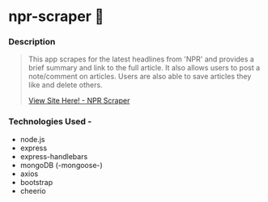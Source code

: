# npr-scraper :newspaper:

### Description
>This app scrapes for the latest headlines from 'NPR' and provides a brief summary and link to the full article. It also allows users to post a note/comment on articles. Users are also able to save articles they like and delete others.
>
>[View Site Here! - NPR Scraper](https://npr-scraper-95012.herokuapp.com/)

### Technologies Used -

* node.js
* express
* express-handlebars
* mongoDB (-mongoose-)
* axios
* bootstrap
* cheerio
